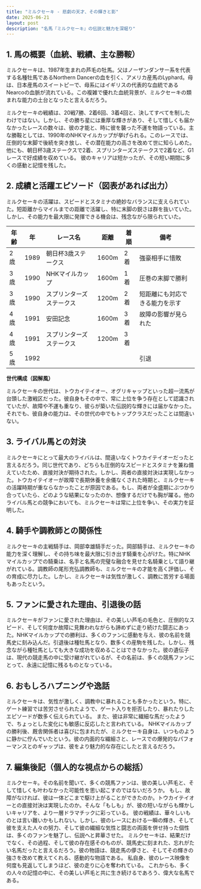 ```yaml
---
title: "ミルクセーキ - 悲劇の天才、その輝きと影"
date: 2025-06-21
layout: post
description: "名馬『ミルクセーキ』の伝説と魅力を深堀り"
---
```


## 1. 馬の概要（血統、戦績、主な勝鞍）

ミルクセーキは、1987年生まれの芦毛の牡馬。父はノーザンダンサー系を代表する名種牡馬であるNorthern Dancerの血を引く、アメリカ産馬のLyphard。母は、日本産馬のスイートピーで、母系にはイギリスの代表的な血統であるNearcoの血脈が流れている。この複雑で優れた血統背景が、ミルクセーキの類まれな能力の土台となったと言えるだろう。

ミルクセーキの戦績は、20戦7勝、2着6回、3着4回と、決してすべてを制したわけではない。しかし、その勝ち星には重厚な輝きがあり、そして惜しくも届かなかったレースの数々は、彼の才能と、時に彼を襲った不運を物語っている。主な勝鞍としては、1990年のNHKマイルカップが挙げられる。このレースでは、圧倒的な末脚で後続を突き放し、その潜在能力の高さを改めて世に知らしめた。他にも、朝日杯3歳ステークスで2着、スプリンターズステークスで2着など、G1レースで好成績を収めている。  彼のキャリアは短かったが、その短い期間に多くの感動と記憶を残した。


## 2. 成績と活躍エピソード（図表があれば出力）

ミルクセーキの活躍は、スピードとスタミナの絶妙なバランスに支えられていた。短距離からマイルまでの距離で活躍し、特に末脚の鋭さは群を抜いていた。しかし、その能力を最大限に発揮できる機会は、残念ながら限られていた。

| 年齢 | 年 | レース名 | 距離 | 着順 | 備考 |
|---|---|---|---|---|---|
| 2歳 | 1989 | 朝日杯3歳ステークス | 1600m | 2着 | 強豪相手に惜敗 |
| 3歳 | 1990 | NHKマイルカップ | 1600m | 1着 | 圧巻の末脚で勝利 |
| 3歳 | 1990 | スプリンターズステークス | 1200m | 2着 | 短距離にも対応できる能力を示す |
| 4歳 | 1991 | 安田記念 | 1600m | 3着 |  故障の影響が見られた |
| 4歳 | 1991 | スプリンターズステークス | 1200m | 3着 |  |
| 5歳 | 1992 |  |  |  |  引退 |


**世代構成（図解風）**

ミルクセーキの世代は、トウカイテイオー、オグリキャップといった超一流馬が台頭した激戦区だった。彼自身もその中で、常に上位を争う存在として認識されていたが、故障や不運も重なり、彼らが築いた伝説的な輝きには届かなかった。それでも、彼自身の能力は、その世代の中でもトップクラスだったことは間違いない。


## 3. ライバル馬との対決

ミルクセーキにとって最大のライバルは、間違いなくトウカイテイオーだったと言えるだろう。同じ世代であり、どちらも圧倒的なスピードとスタミナを兼ね備えていたため、直接対決が期待された。しかし、両者の直接対決は実現しなかった。トウカイテイオーが故障で長期休養を余儀なくされた時期と、ミルクセーキの活躍時期が重ならなかったことが原因である。もし、両者が全盛期にぶつかり合っていたら、どのような結果になったのか、想像するだけでも胸が躍る。他のライバル馬との競争においても、ミルクセーキは常に上位を争い、その実力を証明した。


## 4. 騎手や調教師との関係性

ミルクセーキの主戦騎手は、岡部幸雄騎手だった。岡部騎手は、ミルクセーキの能力を深く理解し、その持ち味を最大限に引き出す騎乗を心がけた。特にNHKマイルカップでの騎乗は、名手と名馬の完璧な融合を見せた名騎乗として語り継がれている。調教師の尾形充弘調教師も、ミルクセーキの才能を高く評価し、その育成に尽力した。しかし、ミルクセーキは気性が激しく、調教に苦労する場面もあったという。


## 5. ファンに愛された理由、引退後の話

ミルクセーキがファンに愛された理由は、その美しい芦毛の毛色と、圧倒的なスピード、そして何度か故障に見舞われながらも諦めずに走り続けた闘志にあった。NHKマイルカップでの勝利は、多くのファンに感動を与え、彼の名前を競馬史に刻み込んだ。引退後は種牡馬となり、数多くの産駒を残した。しかし、残念ながら種牡馬としても大きな成功を収めることはできなかった。彼の遺伝子は、現代の競走馬の中に受け継がれているが、その名前は、多くの競馬ファンにとって、永遠に記憶に残るものとなっている。


## 6. おもしろハプニングや逸話

ミルクセーキは、気性が激しく、調教中に暴れることも多かったという。特に、ゲート練習では苦労させられたようで、ゲート入りを拒否したり、暴れたりしたエピソードが数多く伝えられている。  また、彼は非常に繊細な馬だったようで、ちょっとした変化にも敏感に反応したと言われている。  NHKマイルカップの勝利後、厩舎関係者は喜びに包まれたが、ミルクセーキ自身は、いつものように静かに佇んでいたという。彼の内面的な繊細さと、レースでの爆発的なパフォーマンスとのギャップは、彼をより魅力的な存在にしたと言えるだろう。


## 7. 編集後記（個人的な視点からの総括）

ミルクセーキ。その名前を聞いて、多くの競馬ファンは、彼の美しい芦毛と、そして惜しくも叶わなかった可能性を思い起こすのではないだろうか。  もし、故障がなければ、彼は一体どこまで駆け上がることができたのか。トウカイテイオーとの直接対決は実現したのか。そんな「もしも」が、彼の短いながらも輝かしいキャリアを、より一層ドラマチックに彩っている。  彼の戦績は、華々しいものとは言い難いかもしれない。しかし、彼のレースにおける一瞬の輝き、そして彼を支えた人々の努力、そして彼の繊細な気性と闘志の両面を併せ持った個性は、多くのファンを魅了し、伝説へと昇華させた。  ミルクセーキは、結果だけでなく、その過程、そして彼の存在感そのものが、競馬史に刻まれた、忘れがたい名馬だったと言えるだろう。彼の物語は、競走馬の儚さと、そしてその輝きの強さを改めて教えてくれる、感動的な物語である。  私自身、彼のレース映像を何度も見返してしまうほど、彼の走りに心を奪われている。  これからも、多くの人々の記憶の中に、その美しい芦毛と共に生き続けるであろう、偉大な名馬である。
